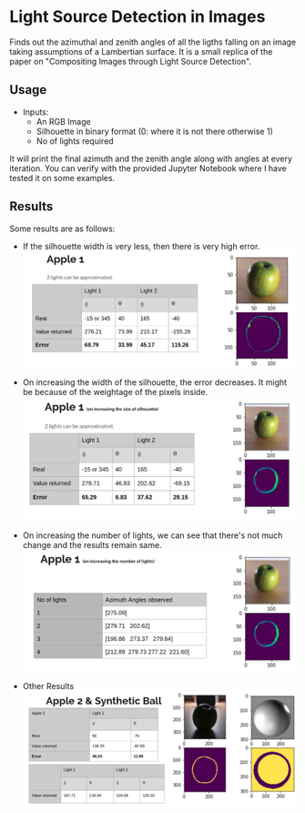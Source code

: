 # Light Source Detection in Images
Finds out the azimuthal and zenith angles of all the ligths falling on an image taking assumptions of a Lambertian surface. It is a small replica of the paper on "Compositing Images through Light Source Detection". 


## Usage
* Inputs: 
    *  An RGB Image
    *  Silhouette in binary format (0: where it is not there otherwise 1)
    *  No of lights required

It will print the final azimuth and the zenith angle along with angles at every iteration. You can verify with the provided Jupyter Notebook where I have tested it on some examples. 

## Results
Some results are as follows:
* If the silhouette width is very less, then there is very high error.
![](Results/appl1.png)

* On increasing the width of the silhouette, the error decreases. It might be because of the weightage of the pixels inside.
![](Results/apple2.png)

* On increasing the number of lights, we can see that there's not much change and the results remain same.
![](Results/apple3.png)

* Other Results
![](Results/apple4.png)